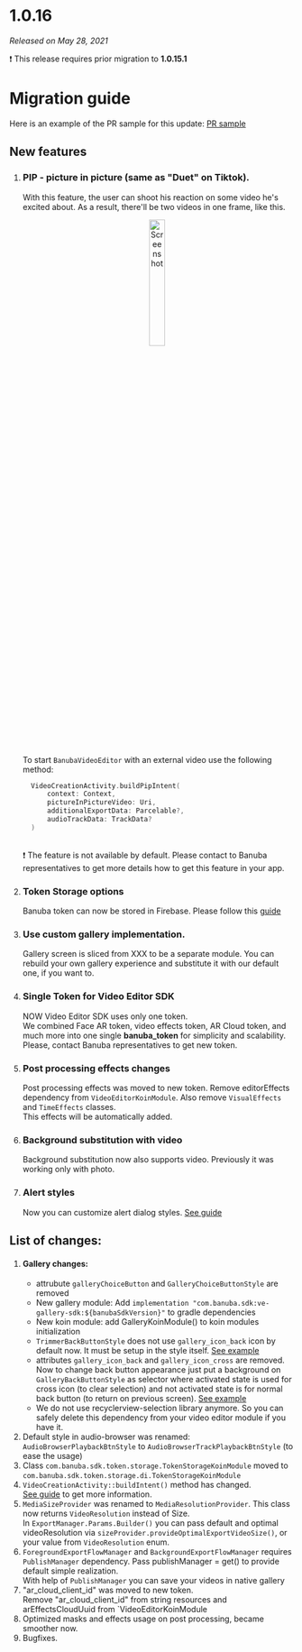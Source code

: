 # 1.0.16

*Released on May 28, 2021*

:exclamation: This release requires prior migration to **1.0.15.1**

# **Migration guide**

Here is an example of the PR sample for this update: [PR sample](https://github.com/Banuba/ve-sdk-android-integration-sample/pull/92)

## New features

1. ### PIP - picture in picture (same as "Duet" on Tiktok).
   With this feature, the user can shoot his reaction on some video he's excited about. As a result, there'll be two videos in one frame, like this.
   <p align="center">
   <img src="../gif/camera_pip.gif" alt="Screenshot" width="24%" height="auto" class="docs-screenshot"/>&nbsp;
   </p>

   To start `BanubaVideoEditor` with an external video use the following  method:
   ```kotlin
     VideoCreationActivity.buildPipIntent(
         context: Context,
         pictureInPictureVideo: Uri,
         additionalExportData: Parcelable?,
         audioTrackData: TrackData?
     )
   ```
   \
   :exclamation: The feature is not available by default. Please contact to Banuba representatives to get more details how to get this feature in your app.
2. ### Token Storage options
   Banuba token can now be stored in Firebase. Please follow this [guide](../token_on_firebase.md)
3. ### Use custom gallery implementation.
   Gallery screen is sliced from XXX to be a separate module. You can rebuild your own gallery experience and substitute it with our default one, if you want to.
4. ### Single Token for Video Editor SDK
   NOW Video Editor SDK uses only one token.\
   We combined Face AR token, video effects token, AR Cloud token, and much more into one single **banuba_token** for simplicity and scalability.\
   Please, contact Banuba representatives to get new token.
5. ### Post processing effects changes
   Post processing effects was moved to new token. Remove editorEffects dependency from `VideoEditorKoinModule`. Also remove `VisualEffects` and `TimeEffects` classes.\
   This effects will be automatically added.
6. ### Background substitution with video
   Background substitution now also supports video. Previously it was working only with photo.
7. ### Alert styles
   Now you can customize alert dialog styles. [See guide](../alert_styles.md)

## List of changes:

1. #### Gallery changes:
   - attrubute `galleryChoiceButton` and `GalleryChoiceButtonStyle` are removed
   - New gallery module: Add `implementation "com.banuba.sdk:ve-gallery-sdk:${banubaSdkVersion}"` to gradle dependencies
   - New koin module: add GalleryKoinModule() to koin modules initialization
   - `TrimmerBackButtonStyle` does not use `gallery_icon_back` icon by default now. It must be setup in the style itself. [See example](https://github.com/Banuba/ve-sdk-android-integration-sample/blob/1e37324dea76304e8e9205d463844ac5c8c199f7/app/src/main/res/values/themes.xml#L829)
   - attributes `gallery_icon_back` and `gallery_icon_cross` are removed. Now to change back button appearance just put a background on `GalleryBackButtonStyle` as selector where activated state is used for cross icon (to clear selection) and not activated state is for normal back button (to return on previous screen). [See example](https://github.com/Banuba/ve-sdk-android-integration-sample/blob/1e37324dea76304e8e9205d463844ac5c8c199f7/app/src/main/res/values/themes.xml#L782)
   - We do not use recyclerview-selection library anymore. So you can safely delete this dependency from your video editor module if you have it.
2. Default style in audio-browser was renamed: `AudioBrowserPlaybackBtnStyle` to `AudioBrowserTrackPlaybackBtnStyle` (to ease the usage)
3. Class `com.banuba.sdk.token.storage.TokenStorageKoinModule` moved to `com.banuba.sdk.token.storage.di.TokenStorageKoinModule`
4. `VideoCreationActivity::buildIntent()` method has changed.\
   [See guide](../launch_modes.md) to get more information.
5. `MediaSizeProvider` was renamed to `MediaResolutionProvider`. This class now returns `VideoResolution` instead of Size.\
   In `ExportManager.Params.Builder()` you can pass default and optimal videoResolution via `sizeProvider.provideOptimalExportVideoSize()`, or your value from `VideoResolution` enum.
6. `ForegroundExportFlowManager` and `BackgroundExportFlowManager` requires `PublishManager` dependency. Pass publishManager = get() to provide default simple realization.\
   With help of `PublishManager` you can save your videos in native gallery
7. "ar_cloud_client_id" was moved to new token.\
   Remove "ar_cloud_client_id" from string resources and  arEffectsCloudUuid from `VideoEditorKoinModule
8. Optimized masks and effects usage on post processing, became smoother now.
9. Bugfixes.

